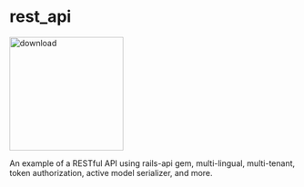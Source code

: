 rest_api
========
<img src='http://s25.postimg.org/dm2wctp2n/download.jpg' border='0' alt="download" width="200px" />

An example of a RESTful API using rails-api gem, multi-lingual, multi-tenant, token authorization, active model serializer, and more.
